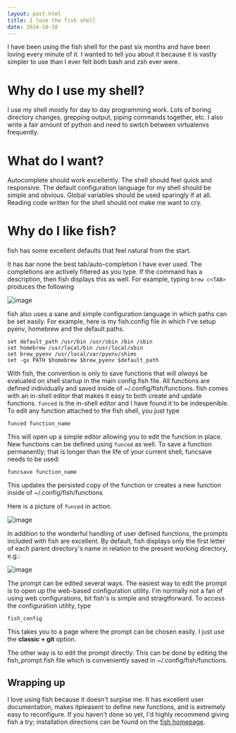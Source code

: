 ```yaml
---
layout: post.html 
title: I love the fish shell 
date: 2014-10-18 
---
```


I have been using the fish shell for the past six months and have been
loving every minute of it. I wanted to tell you about it because it is
vastly simpler to use than I ever felt both bash and zsh ever were.

Why do I use my shell?
======================

I use my shell mostly for day to day programming work. Lots of boring
directory changes, grepping output, piping commands together, etc. I
also write a fair amount of python and need to switch between
virtualenvs frequently.

What do I want?
===============

Autocomplete should work excellently. The shell should feel quick and
responsive. The default configuration language for my shell should be
simple and obvious. Global variables should be used sparingly if at all.
Reading code written for the shell should not make me want to cry.

Why do I like fish?
===================

fish has some excellent defaults that feel natural from the start.

It has bar none the best tab/auto-completion I have ever used. The
completions are actively filtered as you type. If the command has a
description, then fish displays this as well. For example, typing
`brew c<TAB>` produces the following

![image](/assets/images/completion.png)

fish also uses a sane and simple configuration language in which paths
can be set easily. For example, here is my fish.config file in which
I've setup pyenv, homebrew and the default paths.

``` {.sourceCode .sh}
set default_path /usr/bin /usr/sbin /bin /sbin
set homebrew /usr/local/bin /usr/local/sbin
set brew_pyenv /usr/local/var/pyenv/shims
set -gx PATH $homebrew $brew_pyenv $default_path
```

With fish, the convention is only to save functions that will *always*
be evaluated on shell startup in the main config.fish file. All
functions are defined individually and saved inside of
\~/.config/fish/functions. fish comes with an in-shell editor that makes
it easy to both create and update functions. `funced` is the in-shell
editor and I have found it to be indespenible. To edit any function
attached to the fish shell, you just type

``` {.sourceCode .bash}
funced function_name
```

This will open up a simple editor allowing you to edit the function in
place. New functions can be defined using `funced` as well. To save a
function permanently; that is longer than the life of your current
shell, funcsave needs to be used:

``` {.sourceCode .bash}
funcsave function_name
```

This updates the persisted copy of the function or creates a new
function inside of \~/.config/fish/functions

Here is a picture of `funced` in action.

![image](/assets/images/funced.png)

In addition to the wonderful handling of user defined functions, the
prompts included with fish are excellent. By default, fish displays only
the first letter of each parent directory's name in relation to the
present working directory, e.g.:

![image](/assets/images/prompt.png)

The prompt can be edited several ways. The easiest way to edit the
prompt is to open up the web-based configuration utility. I'm normally
not a fan of using web configurations, bit fish's is simple and
straigtforward. To access the configuration utility, type

``` {.sourceCode .bash}
fish_config
```

This takes you to a page where the prompt can be chosen easily. I just
use the **classic + git** option.

The other way is to edit the prompt directly. This can be done by
editing the fish\_prompt.fish file which is conveniently saved in
\~/.config/fish/functions.

Wrapping up
-----------

I love using fish because it doesn't surpise me. It has excellent user
documentation, makes itpleasent to define new functions, and is
extremely easy to reconfigure. If you haven't done so yet, I'd highly
recommend giving fish a try; installation directions can be found on the
[fish homepage](http://fishshell.com).
